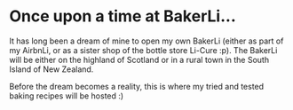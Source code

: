 # Once upon a time at BakerLi...

It has long been a dream of mine to open my own BakerLi (either as part of my AirbnLi, or as a sister shop of the bottle store Li-Cure :p). The BakerLi will be either on the highland of Scotland or in a rural town in the South Island of New Zealand.

Before the dream becomes a reality, this is where my tried and tested baking recipes will be hosted :)
